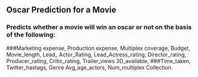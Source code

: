 ## Oscar Prediction for a Movie
### Predicts whether a movie will win an oscar or not on the basis of the following:
###Marketing expense,	Production expense,	Multiplex coverage,	Budget,	Movie_length,	Lead_ Actor_Rating,	Lead_Actress_rating,	Director_rating,	Producer_rating,	Critic_rating,	Trailer_views	3D_available,
###Time_taken,	Twitter_hastags,	Genre	Avg_age_actors,	Num_multiplex	Collection.

